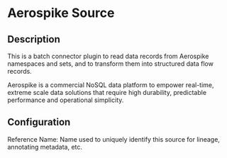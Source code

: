 
# Aerospike Source

Description
---
This is a batch connector plugin to read data records from Aerospike namespaces and sets,
and to transform them into structured data flow records.

Aerospike is a commercial NoSQL data platform to empower real-time, extreme scale data solutions 
that require high durability, predictable performance and operational simplicity.

Configuration
---

Reference Name: Name used to uniquely identify this source for lineage, annotating metadata, etc.